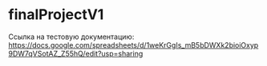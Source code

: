 # finalProjectV1
Ссылка на тестовую документацию: https://docs.google.com/spreadsheets/d/1weKrGgIs_mB5bDWXk2bioiOxyp9DW7qVSotAZ_Z55hQ/edit?usp=sharing
